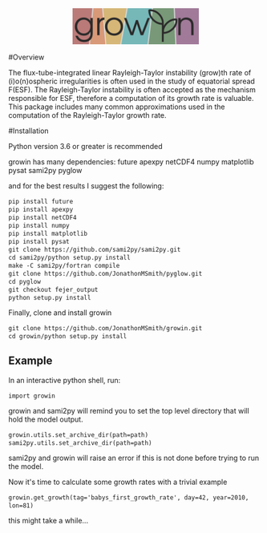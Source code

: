 <!--
                                                 /$$          
                                                |__/          
      /$$$$$$   /$$$$$$   /$$$$$$  /$$  /$$  /$$ /$$ /$$$$$$$ 
     /$$__  $$ /$$__  $$ /$$__  $$| $$ | $$ | $$| $$| $$__  $$
    | $$  \ $$| $$  \__/| $$  \ $$| $$ | $$ | $$| $$| $$  \ $$
    | $$  | $$| $$      | $$  | $$| $$ | $$ | $$| $$| $$  | $$
    |  $$$$$$$| $$      |  $$$$$$/|  $$$$$/$$$$/| $$| $$  | $$
     \____  $$|__/       \______/  \_____/\___/ |__/|__/  |__/
     /$$  \ $$                                                
    |  $$$$$$/                                                
     \______/                                                 
 -->   
<div align="center">
        <img height="0" width="0px">
        <img width="50%" src="/banner.png" alt="growin" title="growin"</img>
</div>

#Overview

The flux-tube-integrated linear Rayleigh-Taylor instability (grow)th rate of 
(i)o(n)ospheric irregularities is often used in the study of equatorial spread 
F(ESF). The Rayleigh-Taylor instability is often accepted as the mechanism
responsible for ESF, therefore a computation of its growth rate is valuable. 
This package includes many common approximations used in the computation of the 
Rayleigh-Taylor growth rate.

#Installation

Python version 3.6 or greater is recommended

growin has many dependencies:
future
apexpy
netCDF4
numpy
matplotlib
pysat
sami2py
pyglow

and for the best results I suggest the following:
```
pip install future
pip install apexpy
pip install netCDF4
pip install numpy
pip install matplotlib
pip install pysat
git clone https://github.com/sami2py/sami2py.git
cd sami2py/python setup.py install
make -C sami2py/fortran compile
git clone https://github.com/JonathonMSmith/pyglow.git
cd pyglow
git checkout fejer_output
python setup.py install
```
Finally, clone and install growin

```
git clone https://github.com/JonathonMSmith/growin.git
cd growin/python setup.py install
```

Example
-------

In an interactive python shell, run:
```
import growin
```
growin and sami2py will remind you to set the top level directory that will hold the model output.
```
growin.utils.set_archive_dir(path=path)
sami2py.utils.set_archive_dir(path=path)
```
sami2py and growin will raise an error if this is not done before trying to run the model.

Now it's time to calculate some growth rates with a trivial example
```
growin.get_growth(tag='babys_first_growth_rate', day=42, year=2010, lon=81) 
```

this might take a while...
